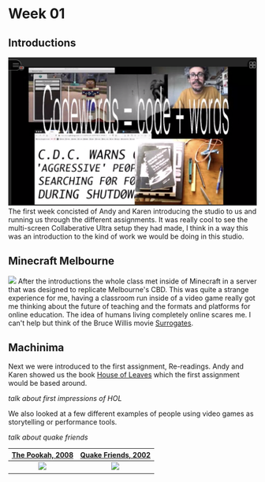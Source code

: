 # Week 01

## Introductions

![](week_1_collab_screen.png)
The first week concisted of Andy and Karen introducing the studio to us and running us through the different assignments. 
It was really cool to see the multi-screen Collaberative Ultra setup they had made, I think in a way this was an introduction to the kind of work we would be doing in this studio.

## Minecraft Melbourne

![](minecraft_week_one.png)
After the introductions the whole class met inside of Minecraft in a server that was designed to replicate Melbourne's CBD.
This was quite a strange experience for me, having a classroom run inside of a video game really got me thinking about the future of teaching and the formats and platforms for online education. The idea of humans living completely online scares me. I can't help but think of the Bruce Willis movie [Surrogates](https://en.wikipedia.org/wiki/Surrogates).

## Machinima

Next we were introduced to the first assignment, Re-readings. 
Andy and Karen showed us the book [House of Leaves](https://en.wikipedia.org/wiki/House_of_Leaves) which the first assignment would be based around. 

*talk about first impressions of HOL*

We also looked at a few different examples of people using video games as storytelling or performance tools.

*talk about quake friends*

[The Pookah, 2008](https://www.youtube.com/watch?v=Tn9wVdaMOlw)                 |  [Quake Friends, 2002](https://www.youtube.com/watch?v=dmyO1A5J8SU)
:-------------------------:|:-------------------------:
![](the_pookah.gif)       |  ![](Quake-Friends) 


 
